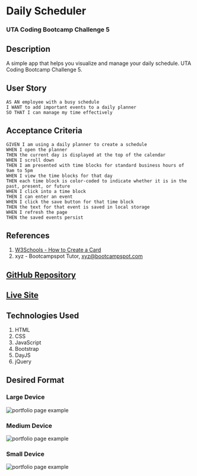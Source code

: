 # Daily Scheduler
### UTA Coding Bootcamp Challenge 5

## Description
A simple app that helps you visualize and manage your daily schedule.  UTA Coding Bootcamp Challenge 5.

## User Story
```
AS AN employee with a busy schedule
I WANT to add important events to a daily planner
SO THAT I can manage my time effectively
```
## Acceptance Criteria
```
GIVEN I am using a daily planner to create a schedule
WHEN I open the planner
THEN the current day is displayed at the top of the calendar
WHEN I scroll down
THEN I am presented with time blocks for standard business hours of 9am to 5pm
WHEN I view the time blocks for that day
THEN each time block is color-coded to indicate whether it is in the past, present, or future
WHEN I click into a time block
THEN I can enter an event
WHEN I click the save button for that time block
THEN the text for that event is saved in local storage
WHEN I refresh the page
THEN the saved events persist
```
## References
1. <a href="https://www.w3schools.com/howto/howto_css_cards.asp"> W3Schools - How to Create a Card</a>
2. xyz - Bootcampspot Tutor, xyz@bootcampspot.com



## <a href="https://github.com/bmancuso3/daily-scheduler">GitHub Repository</a>

## <a href="https://bmancuso3.github.io/daily-scheduler">Live Site</a>

## Technologies Used
1. HTML
2. CSS
3. JavaScript
4. Bootstrap
5. DayJS
6. jQuery

## Desired Format
### Large Device
<img src="./assets/Images/Large Device.png" alt="portfolio page example">

### Medium Device

<img src="./assets/Images/Medium Device.png" alt="portfolio page example">

### Small Device

<img src="./assets/Images/Small Device.png" alt="portfolio page example">